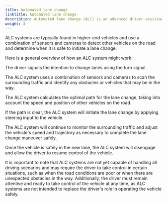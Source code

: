 ```yaml
---
title: Automated lane change
linktitle: Automated lane change
description: Automated lane change (ALC) is an advanced driver assistance system (ADAS) that is designed to allow a vehicle to change lanes on its own, without requiring the driver to steer the vehicle or take manual control.
weight: 3
---
```

<!-- markdownlint-disable MD033 -->

ALC systems are typically found in higher-end vehicles and use a combination of sensors and cameras to detect other vehicles on the road and determine when it is safe to initiate a lane change.

Here is a general overview of how an ALC system might work:

The driver signals the intention to change lanes using the turn signal.

The ALC system uses a combination of sensors and cameras to scan the surrounding traffic and identify any obstacles or vehicles that may be in the way.

The ALC system calculates the optimal path for the lane change, taking into account the speed and position of other vehicles on the road.

If the path is clear, the ALC system will initiate the lane change by applying steering input to the vehicle.

The ALC system will continue to monitor the surrounding traffic and adjust the vehicle's speed and trajectory as necessary to complete the lane change maneuver safely.

Once the vehicle is safely in the new lane, the ALC system will disengage and allow the driver to resume control of the vehicle.

It is important to note that ALC systems are not yet capable of handling all driving scenarios and may require the driver to take control in certain situations, such as when the road conditions are poor or when there are unexpected obstacles in the way. Additionally, the driver must remain attentive and ready to take control of the vehicle at any time, as ALC systems are not intended to replace the driver's role in operating the vehicle safely.